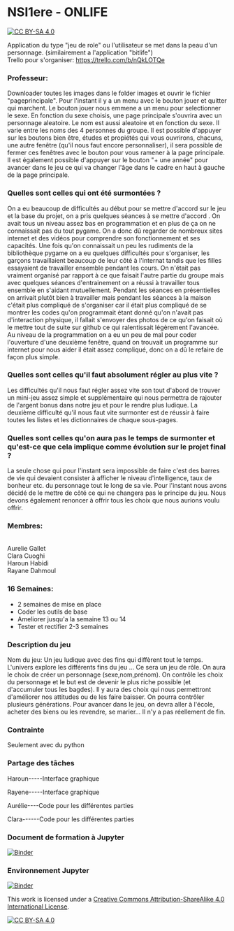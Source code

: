 # NSI1ere - ONLIFE
[![CC BY-SA 4.0][cc-by-sa-shield]][cc-by-sa]

Application du type "jeu de role" ou l'utilisateur se met dans la peau d'un personnage. (similairement a l'application "bitlife")
<br>Trello pour s'organiser: https://trello.com/b/nQkLOTQe

### Professeur:
Downloader toutes les images dans le folder images et ouvrir le fichier "pageprincipale". Pour l'instant il y a un menu avec le bouton jouer et quitter qui marchent. Le bouton jouer nous emmene a un menu pour selectionner le sexe. En fonction du sexe choisis, une page principale s'ouvrira avec un personnage aleatoire. Le nom est aussi aleatoire et en fonction du sexe. Il varie entre les noms des 4 personnes du groupe. Il est possible d'appuyer sur les boutons bien être, études et propiétés qui vous ouvrirons, chacuns, une autre fenêtre (qu'il nous faut encore personnaliser), il sera possible de fermer ces fenêtres avec le bouton pour vous ramener à la page principale. Il est également possible d'appuyer sur le bouton "+ une année" pour avancer dans le jeu ce qui va changer l'âge dans le cadre en haut à gauche de la page principale.

### Quelles sont celles qui ont été surmontées ?
On a eu beaucoup de difficultés au début pour se mettre d'accord sur le jeu et la base du projet, on a pris quelques séances à se mettre d'accord . On avait tous un niveau assez bas en programmation et en plus de ça on ne connaissait pas du tout pygame. On a donc dû regarder de nombreux sites internet et des vidéos pour comprendre son fonctionnement et ses capacités. Une fois qu'on connaissait un peu les rudiments de la bibliothèque pygame on a eu quelques difficultés pour s'organiser, les garçons travaillaient beaucoup de leur côté à l'internat tandis que les filles essayaient de travailler ensemble pendant les cours. On n'était pas vraiment organisé par rapport à ce que faisait l'autre partie du groupe mais avec quelques séances d'entrainement on a réussi à travailler tous ensemble en s'aidant mutuellement. Pendant les séances en présentielles on arrivait plutôt bien à travailler mais pendant les séances à la maison c'était plus compliqué de s'organiser car il était plus compliqué de se montrer les codes qu'on programmait étant donné qu'on n'avait pas d'interaction physique, il fallait s'envoyer des photos de ce qu'on faisait où le mettre tout de suite sur github ce qui ralentissait légèrement l'avancée. Au niveau de la programmation on a eu un peu de mal pour coder l'ouverture d'une deuxième fenêtre, quand on trouvait un programme sur internet pour nous aider il était assez compliqué, donc on a dû le refaire de façon plus simple. 

### Quelles sont celles qu'il faut absolument régler au plus vite ?
Les difficultés qu'il nous faut régler assez vite son tout d'abord de trouver un mini-jeu assez simple et supplémentaire qui nous permettra de rajouter de l'argent bonus dans notre jeu et pour le rendre plus ludique. La deuxième difficulté qu'il nous faut vite surmonter est de réussir à faire toutes les listes et les dictionnaires de chaque sous-pages.

### Quelles sont celles qu'on aura pas le temps de surmonter et qu'est-ce que cela implique comme évolution sur le projet final ?
La seule chose qui pour l'instant sera impossible de faire c'est des barres de vie qui devaient consister à afficher le niveau d'intelligence, taux de bonheur etc. du personnage tout le long de sa vie. Pour l'instant nous avons décidé de le mettre de côté ce qui ne changera pas le principe du jeu. Nous devons également renoncer à offrir tous les choix que nous aurions voulu offrir.

### Membres:
<br>Aurelie Gallet
<br>Clara Cuoghi
<br>Haroun Habidi
<br>Rayane Dahmoul

### 16 Semaines:
- 2 semaines de mise en place
- Coder les outils de base
- Ameliorer jusqu'a la semaine 13 ou 14
- Tester et rectifier 2-3 semaines

### Description du jeu

Nom du jeu: Un jeu ludique avec des fins qui diffèrent tout le temps. L'univers explore les différents fins du jeu ... Ce sera un jeu de rôle. On aura le choix de créer un personnage (sexe,nom,prénom). On contrôle les choix du personnage et le but est de devenir le plus riche possible (et d'accumuler tous les bagdes). Il y aura des choix qui nous permettront d'améliorer nos attitudes ou de les faire baisser. On pourra contrôler plusieurs générations. Pour avancer dans le jeu, on devra aller à l'école, acheter des biens ou les revendre, se marier... Il n'y a pas réellement de fin.

### Contrainte

Seulement avec du python

### Partage des tâches

Haroun-----Interface graphique

Rayene-----Interface graphique

Aurélie----Code pour les différentes parties

Clara------Code pour les différentes parties


### Document de formation à Jupyter
[![Binder](https://mybinder.org/badge_logo.svg)](https://mybinder.org/v2/gh/alphaaureus/NSIterm/master?filepath=presentation.ipynb)

### Environnement Jupyter
[![Binder](https://mybinder.org/badge_logo.svg)](https://mybinder.org/v2/gh/alphaaureus/NSI1ere/master?urlpath=apps/environnement.ipynb)

This work is licensed under a
[Creative Commons Attribution-ShareAlike 4.0 International License][cc-by-sa].

[![CC BY-SA 4.0][cc-by-sa-image]][cc-by-sa]

[cc-by-sa]: http://creativecommons.org/licenses/by-sa/4.0/
[cc-by-sa-image]: https://licensebuttons.net/l/by-sa/4.0/88x31.png
[cc-by-sa-shield]: https://img.shields.io/badge/License-CC%20BY--SA%204.0-lightgrey.svg
